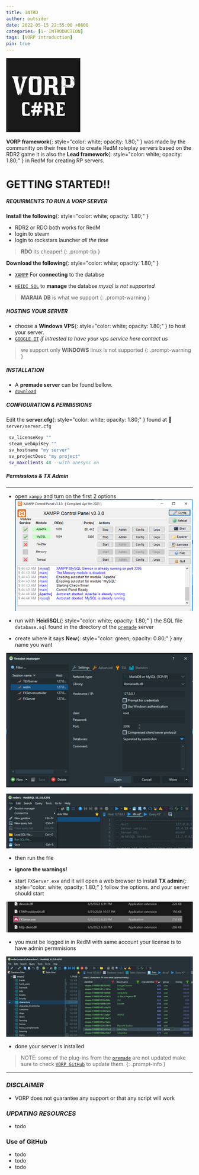 ```yaml
---
title: INTRO
author: outsider
date: 2022-05-15 22:55:00 +0800
categories: [1- INTRODUCTION]
tags: [VORP introduction]
pin: true
---
```



![image](/assets/img/sample/vorp.png)



**VORP framework**{: style="color: white; opacity: 1.80;" } was made by the communitty on their free time to create RedM roleplay servers based on the RDR2 game
it is also the **Lead framework**{: style="color: white; opacity: 1.80;" } in RedM for creating RP servers.



# **GETTING STARTED!!**




##### **REQUIRMENTS TO RUN A VORP SERVER**


 **Install the following**{: style="color: white; opacity: 1.80;" }


- RDR2 or RDO both works for RedM
- login to steam
- login to rockstars launcher *all the time*



> **RDO** its cheaper!
{: .prompt-tip }


**Download the following**{: style="color: white; opacity: 1.80;" }


- [`XAMPP`][xampp] For **connecting** to the databse

- [`HEIDI SQL`][heidisql] to **manage** the databse *mysql is not supported*



> **MARAIA DB** is what we support
{: .prompt-warning }




##### **HOSTING YOUR SERVER**

- choose a **Windows VPS**{: style="color: white; opacity: 1.80;" } to host your server. 
- [`GOOGLE IT`][company] *if intrested to have your vps service here contact us*



> we support only **WINDOWS** linux is not supported
{: .prompt-warning }



##### **INSTALLATION**



- A **premade server** can be found bellow.
- [`download`][premade] 



##### ***CONFIGURATION & PERMISSIONS***



Edit the **server.cfg**{: style="color: white; opacity: 1.80;" }  found at 📁``server/server.cfg``


```lua
 sv_licenseKey ""
 steam_webApiKey ""
 sv_hostname "my server" 
 sv_projectDesc "my project"
 sv_maxclients 48 --with onesync on 

```


##### ***Permissions & TX Admin***
---


- open `xampp` and turn on the first 2 options
![image](/assets/img/sample/XAMPP.png)


- run with **HeidiSQL**{: style="color: white; opacity: 1.80;" } the SQL file  `database.sql` found in the directory of the [`premade`][premade] server

- create where it says **New**{: style="color: green; opacity: 0.80;" }  any name you want

![image](/assets/img/sample/database.jpg)

![image](/assets/img/sample/database_a.jpg)


- then run the file
- **ignore the warnings!**


- start `FXServer.exe` and it will open a web browser to install **TX admin**{: style="color: white; opacity: 1.80;" }  follow the options. and your server should start


![image](/assets/img/sample/fxserver.jpg)

- you must be logged in in RedM with same account your license is to have admin permmisions


![image](/assets/img/sample/database_b.jpg)


- done your server is installed


> NOTE: some of the plug-ins from the [`premade`][premade] are not updated make sure to check [`VORP GitHub`][vorpgit] to update them.
{: .prompt-info }

---

### ***DISCLAIMER***

- VORP does not guarantee any support or that any script will work

### ***UPDATING RESOURCES***

- todo

### Use of GitHub
- todo
- todo
- todo

[heidisql]: https://www.heidisql.com/download.php
[xampp]:https://www.apachefriends.org/
[company]: https://www.google.com/search?q=vps+hosting&rlz=1C1CHBF_enUS820US820&sxsrf=ALiCzsbw4IXfBkhZI3siiolIbxWZaEdH_w%3A1654624249367&ei=-Y-fYsyCFsWD8gKjl5DQDw&ved=0ahUKEwiM4_rU85v4AhXFgVwKHaMLBPoQ4dUDCA4&uact=5&oq=vps+hosting&gs_lcp=Cgdnd3Mtd2l6EAMyBAgAEEMyBAgAEEMyBAgAEEMyBQgAEIAEMgUIABCABDIECAAQQzIFCAAQgAQyBQgAEIAEMgUIABCABDIFCAAQgAQ6BwgAEEcQsAM6BwgAELADEEM6CggAEOQCELADGAE6EgguEMcBENEDEMgDELADEEMYAjoHCAAQsQMQQzoLCC4QgAQQxwEQrwE6CgguEMcBENEDEENKBAhBGABKBAhGGAFQjwNYlw1g1w5oAXABeACAAV-IAc8EkgEBOJgBAKABAcgBE8ABAdoBBggBEAEYCdoBBggCEAEYCA&sclient=gws-wiz
[premade]:https://github.com/VORPCORE/vorp_pre-made
[artifacts]:https://runtime.fivem.net/artifacts/fivem/build_server_windows/master/
[vorpgit]:https://github.com/VORPCORE


